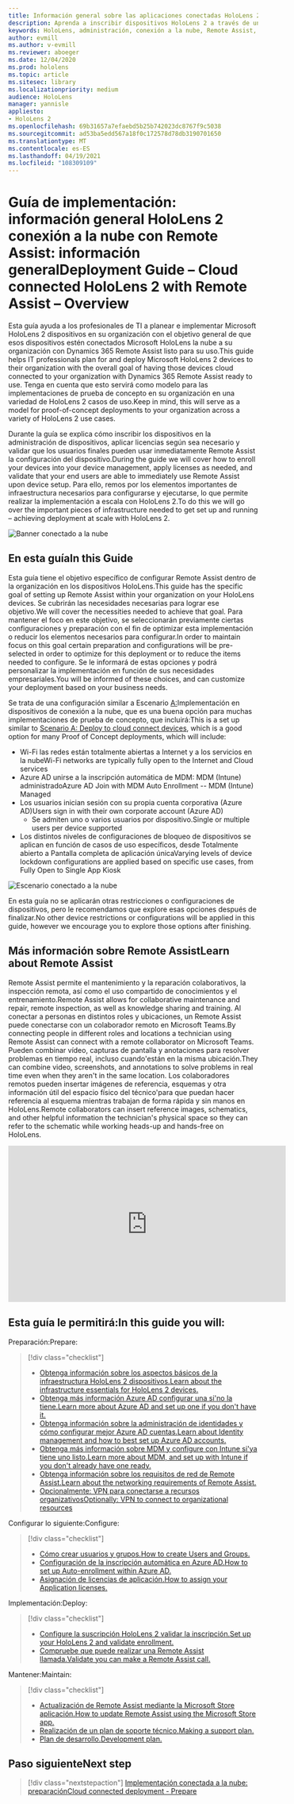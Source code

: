 ```yaml
---
title: Información general sobre las aplicaciones conectadas HoloLens 2 la nube con Remote Assist
description: Aprenda a inscribir dispositivos HoloLens 2 a través de una red conectada a la nube mediante Dynamics 365 Remote Assist.
keywords: HoloLens, administración, conexión a la nube, Remote Assist, AAD, Azure AD, MDM, Mobile Administración de dispositivos
author: evmill
ms.author: v-evmill
ms.reviewer: aboeger
ms.date: 12/04/2020
ms.prod: hololens
ms.topic: article
ms.sitesec: library
ms.localizationpriority: medium
audience: HoloLens
manager: yannisle
appliesto:
- HoloLens 2
ms.openlocfilehash: 69b31657a7efaebd5b25b742023dc8767f9c5038
ms.sourcegitcommit: ad53ba5edd567a18f0c172578d78db3190701650
ms.translationtype: MT
ms.contentlocale: es-ES
ms.lasthandoff: 04/19/2021
ms.locfileid: "108309109"
---
```

# <a name="deployment-guide--cloud-connected-hololens-2-with-remote-assist--overview"></a><span data-ttu-id="fc38b-104">Guía de implementación: información general HoloLens 2 conexión a la nube con Remote Assist: información general</span><span class="sxs-lookup"><span data-stu-id="fc38b-104">Deployment Guide – Cloud connected HoloLens 2 with Remote Assist – Overview</span></span>

<span data-ttu-id="fc38b-105">Esta guía ayuda a los profesionales de TI a planear e implementar Microsoft HoloLens 2 dispositivos en su organización con el objetivo general de que esos dispositivos estén conectados Microsoft HoloLens la nube a su organización con Dynamics 365 Remote Assist listo para su uso.</span><span class="sxs-lookup"><span data-stu-id="fc38b-105">This guide helps IT professionals plan for and deploy Microsoft HoloLens 2 devices to their organization with the overall goal of having those devices cloud connected to your organization with Dynamics 365 Remote Assist ready to use.</span></span> <span data-ttu-id="fc38b-106">Tenga en cuenta que esto servirá como modelo para las implementaciones de prueba de concepto en su organización en una variedad de HoloLens 2 casos de uso.</span><span class="sxs-lookup"><span data-stu-id="fc38b-106">Keep in mind, this will serve as a model for proof-of-concept deployments to your organization across a variety of HoloLens 2 use cases.</span></span>

<span data-ttu-id="fc38b-107">Durante la guía se explica cómo inscribir los dispositivos en la administración de dispositivos, aplicar licencias según sea necesario y validar que los usuarios finales pueden usar inmediatamente Remote Assist la configuración del dispositivo.</span><span class="sxs-lookup"><span data-stu-id="fc38b-107">During the guide we will cover how to enroll your devices into your device management, apply licenses as needed, and validate that your end users are able to immediately use Remote Assist upon device setup.</span></span> <span data-ttu-id="fc38b-108">Para ello, remos por los elementos importantes de infraestructura necesarios para configurarse y ejecutarse, lo que permite realizar la implementación a escala con HoloLens 2.</span><span class="sxs-lookup"><span data-stu-id="fc38b-108">To do this we will go over the important pieces of infrastructure needed to get set up and running – achieving deployment at scale with HoloLens 2.</span></span>

![Banner conectado a la nube](./images/cloud-connected-hololens-large.png)

## <a name="in-this-guide"></a><span data-ttu-id="fc38b-110">En esta guía</span><span class="sxs-lookup"><span data-stu-id="fc38b-110">In this Guide</span></span>

<span data-ttu-id="fc38b-111">Esta guía tiene el objetivo específico de configurar Remote Assist dentro de la organización en los dispositivos HoloLens.</span><span class="sxs-lookup"><span data-stu-id="fc38b-111">This guide has the specific goal of setting up Remote Assist within your organization on your HoloLens devices.</span></span> <span data-ttu-id="fc38b-112">Se cubrirán las necesidades necesarias para lograr ese objetivo.</span><span class="sxs-lookup"><span data-stu-id="fc38b-112">We will cover the necessities needed to achieve that goal.</span></span> <span data-ttu-id="fc38b-113">Para mantener el foco en este objetivo, se seleccionarán previamente ciertas configuraciones y preparación con el fin de optimizar esta implementación o reducir los elementos necesarios para configurar.</span><span class="sxs-lookup"><span data-stu-id="fc38b-113">In order to maintain focus on this goal certain preparation and configurations will be pre-selected in order to optimize for this deployment or to reduce the items needed to configure.</span></span> <span data-ttu-id="fc38b-114">Se le informará de estas opciones y podrá personalizar la implementación en función de sus necesidades empresariales.</span><span class="sxs-lookup"><span data-stu-id="fc38b-114">You will be informed of these choices, and can customize your deployment based on your business needs.</span></span>

<span data-ttu-id="fc38b-115">Se trata de una configuración similar a Escenario [A:](https://docs.microsoft.com/hololens/common-scenarios#scenario-a)Implementación en dispositivos de conexión a la nube, que es una buena opción para muchas implementaciones de prueba de concepto, que incluirá:</span><span class="sxs-lookup"><span data-stu-id="fc38b-115">This is a set up similar to [Scenario A: Deploy to cloud connect devices](https://docs.microsoft.com/hololens/common-scenarios#scenario-a), which is a good option for many Proof of Concept deployments, which will include:</span></span>

- <span data-ttu-id="fc38b-116">Wi-Fi las redes están totalmente abiertas a Internet y a los servicios en la nube</span><span class="sxs-lookup"><span data-stu-id="fc38b-116">Wi-Fi networks are typically fully open to the Internet and Cloud services</span></span>
- <span data-ttu-id="fc38b-117">Azure AD unirse a la inscripción automática de MDM: MDM (Intune) administrado</span><span class="sxs-lookup"><span data-stu-id="fc38b-117">Azure AD Join with MDM Auto Enrollment -- MDM (Intune) Managed</span></span>
- <span data-ttu-id="fc38b-118">Los usuarios inician sesión con su propia cuenta corporativa (Azure AD)</span><span class="sxs-lookup"><span data-stu-id="fc38b-118">Users sign in with their own corporate account (Azure AD)</span></span>
  - <span data-ttu-id="fc38b-119">Se admiten uno o varios usuarios por dispositivo.</span><span class="sxs-lookup"><span data-stu-id="fc38b-119">Single or multiple users per device supported</span></span>
- <span data-ttu-id="fc38b-120">Los distintos niveles de configuraciones de bloqueo de dispositivos se aplican en función de casos de uso específicos, desde Totalmente abierto a Pantalla completa de aplicación única</span><span class="sxs-lookup"><span data-stu-id="fc38b-120">Varying levels of device lockdown configurations are applied based on specific use cases, from Fully Open to Single App Kiosk</span></span>

![Escenario conectado a la nube](./images/cloud-connected-guide-diagram.png)

<span data-ttu-id="fc38b-122">En esta guía no se aplicarán otras restricciones o configuraciones de dispositivos, pero le recomendamos que explore esas opciones después de finalizar.</span><span class="sxs-lookup"><span data-stu-id="fc38b-122">No other device restrictions or configurations will be applied in this guide, however we encourage you to explore those options after finishing.</span></span>

## <a name="learn-about-remote-assist"></a><span data-ttu-id="fc38b-123">Más información sobre Remote Assist</span><span class="sxs-lookup"><span data-stu-id="fc38b-123">Learn about Remote Assist</span></span>

<span data-ttu-id="fc38b-124">Remote Assist permite el mantenimiento y la reparación colaborativos, la inspección remota, así como el uso compartido de conocimientos y el entrenamiento.</span><span class="sxs-lookup"><span data-stu-id="fc38b-124">Remote Assist allows for collaborative maintenance and repair, remote inspection, as well as knowledge sharing and training.</span></span> <span data-ttu-id="fc38b-125">Al conectar a personas en distintos roles y ubicaciones, un Remote Assist puede conectarse con un colaborador remoto en Microsoft Teams.</span><span class="sxs-lookup"><span data-stu-id="fc38b-125">By connecting people in different roles and locations a technician using Remote Assist can connect with a remote collaborator on Microsoft Teams.</span></span> <span data-ttu-id="fc38b-126">Pueden combinar vídeo, capturas de pantalla y anotaciones para resolver problemas en tiempo real, incluso cuando&#39;están en la misma ubicación.</span><span class="sxs-lookup"><span data-stu-id="fc38b-126">They can combine video, screenshots, and annotations to solve problems in real time even when they aren&#39;t in the same location.</span></span> <span data-ttu-id="fc38b-127">Los colaboradores remotos pueden insertar imágenes de referencia, esquemas y otra información útil del espacio físico del técnico&#39;para que puedan hacer referencia al esquema mientras trabajan de forma rápida y sin manos en HoloLens.</span><span class="sxs-lookup"><span data-stu-id="fc38b-127">Remote collaborators can insert reference images, schematics, and other helpful information the technician&#39;s physical space so they can refer to the schematic while working heads-up and hands-free on HoloLens.</span></span>

<iframe width="560" height="315" src="https://www.youtube.com/embed/d3YT8j0yYl0" frameborder="0" allow="accelerometer; autoplay; clipboard-write; encrypted-media; gyroscope; picture-in-picture" allowfullscreen></iframe>

## <a name="in-this-guide-you-will"></a><span data-ttu-id="fc38b-128">Esta guía le permitirá:</span><span class="sxs-lookup"><span data-stu-id="fc38b-128">In this guide you will:</span></span>

<span data-ttu-id="fc38b-129">Preparación:</span><span class="sxs-lookup"><span data-stu-id="fc38b-129">Prepare:</span></span>

> [!div class="checklist"]
> - [<span data-ttu-id="fc38b-130">Obtenga información sobre los aspectos básicos de la infraestructura HoloLens 2 dispositivos.</span><span class="sxs-lookup"><span data-stu-id="fc38b-130">Learn about the infrastructure essentials for HoloLens 2 devices.</span></span>](hololens2-cloud-connected-prepare.md#infrastructure-essentials)
> - [<span data-ttu-id="fc38b-131">Obtenga más información Azure AD configurar una si&#39;no la tiene.</span><span class="sxs-lookup"><span data-stu-id="fc38b-131">Learn more about Azure AD and set up one if you don&#39;t have it.</span></span>](hololens2-cloud-connected-prepare.md#azure-active-directory)
> - [<span data-ttu-id="fc38b-132">Obtenga información sobre la administración de identidades y cómo configurar mejor Azure AD cuentas.</span><span class="sxs-lookup"><span data-stu-id="fc38b-132">Learn about Identity management and how to best set up Azure AD accounts.</span></span>](hololens2-cloud-connected-prepare.md#identity-management)
> - [<span data-ttu-id="fc38b-133">Obtenga más información sobre MDM y configure con Intune si&#39;ya tiene uno listo.</span><span class="sxs-lookup"><span data-stu-id="fc38b-133">Learn more about MDM, and set up with Intune if you don&#39;t already have one ready.</span></span>](hololens2-cloud-connected-prepare.md#mobile-device-management)
> - [<span data-ttu-id="fc38b-134">Obtenga información sobre los requisitos de red de Remote Assist.</span><span class="sxs-lookup"><span data-stu-id="fc38b-134">Learn about the networking requirements of Remote Assist.</span></span>](hololens2-cloud-connected-prepare.md#network)
> - [<span data-ttu-id="fc38b-135">Opcionalmente: VPN para conectarse a recursos organizativos</span><span class="sxs-lookup"><span data-stu-id="fc38b-135">Optionally: VPN to connect to organizational resources</span></span>](/hololens2-cloud-connected-prepare.md#optional-connect-your-hololens-to-vpn)

<span data-ttu-id="fc38b-136">Configurar lo siguiente:</span><span class="sxs-lookup"><span data-stu-id="fc38b-136">Configure:</span></span>

> [!div class="checklist"]
> - [<span data-ttu-id="fc38b-137">Cómo crear usuarios y grupos.</span><span class="sxs-lookup"><span data-stu-id="fc38b-137">How to create Users and Groups.</span></span>](hololens2-cloud-connected-configure.md#azure-users-and-groups)
> - [<span data-ttu-id="fc38b-138">Configuración de la inscripción automática en Azure AD.</span><span class="sxs-lookup"><span data-stu-id="fc38b-138">How to set up Auto-enrollment within Azure AD.</span></span>](hololens2-cloud-connected-configure.md#auto-enrollment-on-hololens-2)
> - [<span data-ttu-id="fc38b-139">Asignación de licencias de aplicación.</span><span class="sxs-lookup"><span data-stu-id="fc38b-139">How to assign your Application licenses.</span></span>](hololens2-cloud-connected-configure.md#application-licenses)

<span data-ttu-id="fc38b-140">Implementación:</span><span class="sxs-lookup"><span data-stu-id="fc38b-140">Deploy:</span></span>

> [!div class="checklist"]
> - [<span data-ttu-id="fc38b-141">Configure la suscripción HoloLens 2 validar la inscripción.</span><span class="sxs-lookup"><span data-stu-id="fc38b-141">Set up your HoloLens 2 and validate enrollment.</span></span>](hololens2-cloud-connected-deploy.md#enrollment-validation)
> - [<span data-ttu-id="fc38b-142">Compruebe que puede realizar una Remote Assist llamada.</span><span class="sxs-lookup"><span data-stu-id="fc38b-142">Validate you can make a Remote Assist call.</span></span>](hololens2-cloud-connected-deploy.md#remote-assist-call-validation)

<span data-ttu-id="fc38b-143">Mantener:</span><span class="sxs-lookup"><span data-stu-id="fc38b-143">Maintain:</span></span>

> [!div class="checklist"]
> - [<span data-ttu-id="fc38b-144">Actualización de Remote Assist mediante la Microsoft Store aplicación.</span><span class="sxs-lookup"><span data-stu-id="fc38b-144">How to update Remote Assist using the Microsoft Store app.</span></span>](hololens2-cloud-connected-maintain.md#updates)
> - [<span data-ttu-id="fc38b-145">Realización de un plan de soporte técnico.</span><span class="sxs-lookup"><span data-stu-id="fc38b-145">Making a support plan.</span></span>](hololens2-cloud-connected-maintain.md#support-plan)
> - [<span data-ttu-id="fc38b-146">Plan de desarrollo.</span><span class="sxs-lookup"><span data-stu-id="fc38b-146">Development plan.</span></span>](hololens2-cloud-connected-maintain.md#development-plan)

## <a name="next-step"></a><span data-ttu-id="fc38b-147">Paso siguiente</span><span class="sxs-lookup"><span data-stu-id="fc38b-147">Next step</span></span>

> [!div class="nextstepaction"]
> [<span data-ttu-id="fc38b-148">Implementación conectada a la nube: preparación</span><span class="sxs-lookup"><span data-stu-id="fc38b-148">Cloud connected deployment - Prepare</span></span>](hololens2-cloud-connected-prepare.md)

